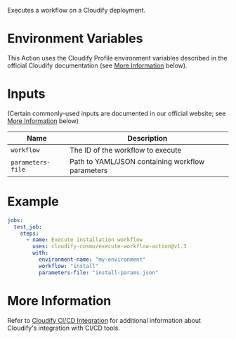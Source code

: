 Executes a workflow on a Cloudify deployment.

# Environment Variables

This Action uses the Cloudify Profile environment variables described in the official
Cloudify documentation (see [More Information](#more-information) below).

# Inputs

(Certain commonly-used inputs are documented in our official website; see [More Information](#more-information) below)

| Name | Description
|------|------------
| `workflow` | The ID of the workflow to execute
| `parameters-file` | Path to YAML/JSON containing workflow parameters
# Example

```yaml
jobs:
  test_job:
    steps:
      - name: Execute installation workflow
        uses: cloudify-cosmo/execute-workflow-action@v1.3
        with:
          environment-name: "my-environment"
          workflow: "install"
          parameters-file: "install-params.json"
```

# More Information

Refer to [Cloudify CI/CD Integration](https://docs.cloudify.co/latest/working_with/integration/) for additional information about
Cloudify's integration with CI/CD tools.
